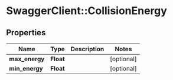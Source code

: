 # SwaggerClient::CollisionEnergy

## Properties
Name | Type | Description | Notes
------------ | ------------- | ------------- | -------------
**max_energy** | **Float** |  | [optional] 
**min_energy** | **Float** |  | [optional] 


